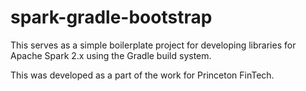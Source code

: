 spark-gradle-bootstrap
==============================

This serves as a simple boilerplate project for developing libraries for Apache Spark 2.x using the Gradle build system.

This was developed as a part of the work for Princeton FinTech.
